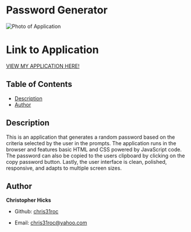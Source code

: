 # Password Generator

![Photo of Application](Assets/password-generator.png)


# Link to Application

[VIEW MY APPLICATION HERE!](https://chris31roc.github.io/homework-3/)


## Table of Contents

* [Description](#Description)
* [Author](#Author)


## Description

This is an application that generates a random password based on the criteria selected by the user in the prompts. The application runs in the browser and features basic HTML and CSS powered by JavaScript code. The password can also be copied to the users clipboard by clicking on the copy password button. Lastly, the user interface is clean, polished, responsive, and adapts to multiple screen sizes.


## Author

**Christopher Hicks**

- Github: [chris31roc](https://github.com/chris31roc)

- Email: chris31roc@yahoo.com